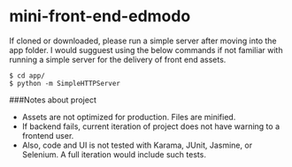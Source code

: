 # mini-front-end-edmodo
If cloned or downloaded, please run a simple server after moving into the app folder.
I would sugguest using the below commands if not familiar with running a simple server for the delivery of front end assets.
```
$ cd app/
$ python -m SimpleHTTPServer
```

###Notes about project
- Assets are not optimized for production. Files are minified.
- If backend fails, current iteration of project does not have warning to a frontend user.
- Also, code and UI is not tested with Karama, JUnit, Jasmine, or Selenium.  A full iteration would include such tests.